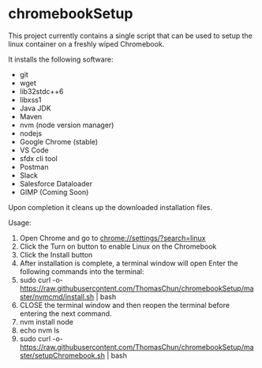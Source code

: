 # chromebookSetup

This project currently contains a single script that can be used to setup the linux container on a freshly wiped Chromebook.

It installs the following software:
* git 
* wget 
* lib32stdc++6 
* libxss1
* Java JDK
* Maven
* nvm (node version manager)
* nodejs
* Google Chrome (stable)
* VS Code
* sfdx cli tool
* Postman
* Slack
* Salesforce Dataloader
* GIMP (Coming Soon)

Upon completion it cleans up the downloaded installation files.

Usage:
1. Open Chrome and go to [chrome://settings/?search=linux](chrome://settings/?search=linux)
2. Click the Turn on button to enable Linux on the Chromebook
3. Click the Install button
4. After installation is complete, a terminal window will open
Enter the following commands into the terminal:
5. sudo curl -o- https://raw.githubusercontent.com/ThomasChun/chromebookSetup/master/nvmcmd/install.sh | bash
6. CLOSE the terminal window and then reopen the terminal before entering the next command.
7. nvm install node
8. echo nvm ls
9. sudo curl -o- https://raw.githubusercontent.com/ThomasChun/chromebookSetup/master/setupChromebook.sh | bash
